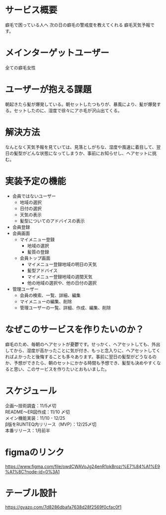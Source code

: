 # サービス概要
癖毛で困っている人へ
次の日の癖毛の警戒度を教えてくれる
癖毛天気予報です。
# メインターゲットユーザー
全ての癖毛女性
# ユーザーが抱える課題
朝起きたら髪が爆発している。朝セットしたつもりが、暴風により、髪が爆発する。セットしたのに、湿度で徐々にアホ毛が沢山出てくる。
# 解決方法
なんとなく天気予報を見ていては、見落としがちな、湿度や風速に着目して、翌日の髪型がどんな状態になってしまうか、事前にお知らせし、ヘアセットに挑む。
# 実装予定の機能
- 会員ではないユーザー
  - 地域の選択
  - 日付の選択
  - 天気の表示
  - 髪型についてのアドバイスの表示
- 会員登録
- 会員画面
  - マイメニュー登録
    - 地域の選択
    - 髪質の登録
  - 会員トップ画面
    - マイメニュー登録地域の明日の天気
    - 髪型アドバイス
    - マイメニュー登録地域の週間天気
    - 他の地域の選択や、他の日付の選択 
- 管理ユーザー
    - 会員の検索、一覧、詳細、編集
    - マイメニューの編集、削除
    - 管理ユーザーの一覧、詳細、作成、編集、削除
# なぜこのサービスを作りたいのか？
癖毛のため、毎朝のヘアセットが憂鬱です。せっかく、ヘアセットしても、外出してから、湿度が高かったことに気が付き、もっと念入りに、ヘアセットしてくればよかったと後悔することも多々あります。事前に翌日の髪型がどうなるのか、予想ができたら、朝のセットにかかる時間も予想でき、髪型も決めやすくなると思い、このサービスを作りたいとおもいました。
# スケジュール
企画〜技術調査：11/5〆切  
README〜ER図作成：11/10 〆切  
メイン機能実装：11/10 - 12/25  
β版をRUNTEQ内リリース（MVP）：12/25〆切  
本番リリース：1月前半
# figmaのリンク
https://www.figma.com/file/owdCWAVoJg24enR1okBroz/%E7%84%A1%E9%A1%8C?node-id=0%3A1
# テーブル設計
https://gyazo.com/7d8286dbafa7638d28f2569f0cfac0f1